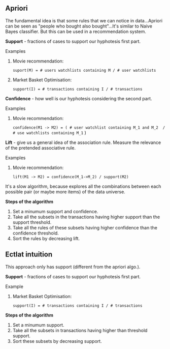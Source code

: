 ## Apriori

The fundamental idea is that some rules that we can notice in data...Apriori can be seen as "people who bought also bought"...It's similar to Naive Bayes classifier. But this can be used in a recommendation system.


**Support** - fractions of cases to support our hyphotesis first part.

Examples

1) Movie recommendation:

    `suport(M) = # users watchlists containing M / # user watchlists`

2) Market Basket Optimisation:

    `support(I) = # transactions containing I / # transactions`


**Confidence** - how well is our hyphotesis considering the second part.

Examples

1) Movie recommendation:
    
    `confidence(M1 -> M2) = (
        # user watchlist containing M_1 and M_2 
        / # use watchlists containing M_1`
    )


**Lift** - give us a general idea of the association rule. Measure the relevance of the pretended associative rule.

Examples

1) Movie recommendation:
    
    `lift(M1 -> M2) = confidence(M_1->M_2) / support(M2)`



It's a slow algorithm, because explores all the combinations between each possible pair (or maybe more items) of the data universe.

**Steps of the algorithm**

1) Set a minumum support and confidence.
2) Take all the subsets in the transactions having higher support than the support threshold.
3) Take all the rules of these subsets having higher confidence than the confidence threshold.
4) Sort the rules by decreasing lift.


## Ectlat intuition

This approach only has support (different from the apriori algo.).

**Support** - fractions of cases to support our hyphotesis first part.

Example

1) Market Basket Optimisation:

    `support(I) = # transactions containing I / # transactions`


**Steps of the algorithm**

1) Set a minumum support.
2) Take all the subsets in transactions having higher than threshold support.
3) Sort these subsets by decreasing support.